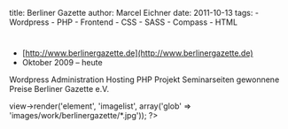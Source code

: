 title: Berliner Gazette
author: Marcel Eichner
date: 2011-10-13
tags:
	- Wordpress
	- PHP
	- Frontend
	- CSS
	- SASS
	- Compass
	- HTML

# <?= $pageTitle ?>

* [http://www.berlinergazette.de](http://www.berlinergazette.de)
* Oktober 2009 – heute

Wordpress Administration Hosting PHP Projekt Seminarseiten gewonnene Preise Berliner Gazette e.V.

<?= $this->view->render('element', 'imagelist', array('glob' => 'images/work/berlinergazette/*.jpg')); ?>